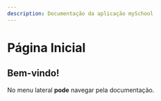 ```yaml
---
description: Documentação da aplicação mySchool
---
```


# Página Inicial

## Bem-vindo!

No menu lateral **pode** navegar pela documentação.

